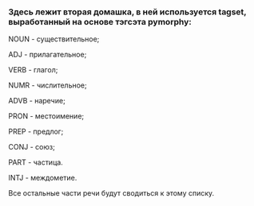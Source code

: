 ### Здесь лежит вторая домашка, в ней используется tagset, выработанный на основе тэгсэта pymorphy:

NOUN - существительное;

ADJ - прилагательное;

VERB - глагол;

NUMR - числительное;

ADVB - наречие;

PRON - местоимение;

PREP - предлог;

CONJ - союз;

PART - частица.

INTJ - междометие.

Все остальные части речи будут сводиться к этому списку.
